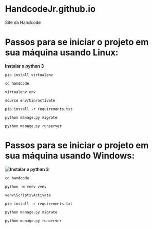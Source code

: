 # HandcodeJr.github.io
Site da Handcode


# Passos para se iniciar o projeto em sua máquina usando Linux:

 **Instalar o python 3**
``` 
pip install virtualenv
```
``` 
cd handcode
```
``` 
virtualenv env
```
``` 
source env/bin/activate
```
``` 
pip install -r requirements.txt
```
``` 
python manage.py migrate
```

``` 
python manage.py runserver
```

# Passos para se iniciar o projeto em sua máquina usando Windows:

 **![Instalar o python 3](https://www.python.org/downloads/)**

``` 
cd handcode
```
``` 
python -m venv venv
```
``` 
venv\Scripts\Activate
```
``` 
pip install -r requirements.txt
```
``` 
python manage.py migrate
```

``` 
python manage.py runserver
```
